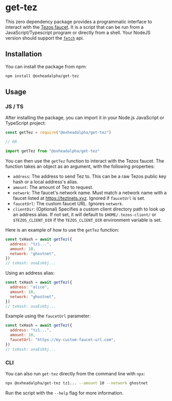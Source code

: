 # get-tez

This zero dependency package provides a programmatic interface to interact with the [Tezos faucet](https://github.com/oxheadalpha/tezos-faucet-backend). It is a script that can be run from a JavaScript/Typescript program or directly from a shell. Your NodeJS version should support the [`fetch`](https://nodejs.org/dist/latest-v18.x/docs/api/globals.html#fetch) api.

## Installation

You can install the package from npm:

```bash
npm install @oxheadalpha/get-tez
```

## Usage

### JS / TS

After installing the package, you can import it in your Node.js JavaScript or TypeScript project:

```javascript
const getTez = require("@oxheadalpha/get-tez")

// OR

import getTez from "@oxheadalpha/get-tez"
```

You can then use the `getTez` function to interact with the Tezos faucet. The function takes an object as an argument, with the following properties:

- `address`: The address to send Tez to. This can be a raw Tezos public key hash or a local address's alias.
- `amount`: The amount of Tez to request.
- `network`: The faucet's network name. Must match a network name with a faucet listed at https://teztnets.xyz. Ignored if `faucetUrl` is set.
- `faucetUrl`: The custom faucet URL. Ignores `network`.
- `clientDir`: (Optional) Specifies a custom client directory path to look up an address alias. If not set, it will default to `$HOME/.tezos-client/` or `$TEZOS_CLIENT_DIR` if the `TEZOS_CLIENT_DIR` environment variable is set.

Here is an example of how to use the `getTez` function:

```javascript
const txHash = await getTez({
  address: "tz1...",
  amount: 10,
  network: "ghostnet",
})
// txHash: ooaEskbj...
```

Using an address alias:

```javascript
const txHash = await getTez({
  address: "alice",
  amount: 10,
  network: "ghostnet",
})
// txHash: ooaEskbj...
```

Example using the `faucetUrl` parameter:

```js
const txHash = await getTez({
  address: "tz1...",
  amount: 10,
  faucetUrl: "https://my-custom-faucet-url.com",
})
// txHash: ooaEskbj...
```

### CLI

You can also run `get-tez` directly from the command line with `npx`:

```bash
npx @oxheadalpha/get-tez tz1... --amount 10 --network ghostnet
```

Run the script with the `--help` flag for more information.
